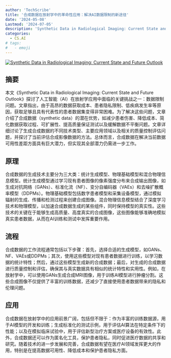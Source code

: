 ```yaml
---
author: 'TechScribe'
title: '合成数据在放射学中的革命性应用：解决AI数据限制的新途径'
date: '2024-05-08'
Lastmod: '2024-07-05'
description: 'Synthetic Data in Radiological Imaging: Current State and Future Outlook'
categories:
  - CS.AI
# tags:
#   - emoji
---
```


[![Synthetic Data in Radiological Imaging: Current State and Future Outlook](https://arxiv-research-1301205113.cos.ap-guangzhou.myqcloud.com/images/2407.01561v1.pdf_0.jpg)](https://arxiv.org/abs/2407.01561v1)

## 摘要

本文《Synthetic Data in Radiological Imaging: Current State and Future Outlook》探讨了人工智能（AI）在放射学应用中面临的关键挑战之一：数据限制问题。文章指出，由于高昂的数据获取成本、患者隐私限制、低疾病发生率等原因，获取足够且具有代表性的患者数据集变得非常困难。为了解决这些问题，文章介绍了合成数据（synthetic data）的潜在优势，如减少患者伤害、降低成本、简化数据获取过程、可扩展性、提高质量保证测试以及缓解数据不平衡问题。文章详细讨论了生成合成数据的不同技术类型、主要应用领域以及相关的质量控制评估问题，并探讨了当前评估合成影像数据的方法。总体而言，合成数据在解决当前数据可用性差距方面具有巨大潜力，但实现其全部潜力仍需进一步工作。<!--more-->

## 原理

合成数据的生成技术主要分为三大类：统计生成模型、物理基础模型和混合物理信息模型。统计生成模型通过学习现有患者图像的像素强度分布来合成输出图像，如生成对抗网络（GANs）、标准化流（NF）、变分自编码器（VAEs）和去噪扩散概率模型（DDPMs）。物理基础模型包括数字患者模型和采集设备模型，通过模拟辐射的生成、传播和检测过程来创建合成图像。混合物理信息模型结合了深度学习技术和物理模型，以加速合成数据生成的某些组件，同时保持模型的真实性。这些技术的关键在于能够生成高质量、高度真实的合成图像，这些图像能够准确地模拟真实患者数据，从而在AI训练和测试中发挥重要作用。

## 流程

合成数据的工作流程通常包括以下步骤：首先，选择合适的生成模型，如GANs、NF、VAEs或DDPMs；其次，使用这些模型对现有患者数据进行训练，以学习数据的统计特性；然后，通过这些模型生成新的合成数据；最后，对生成的合成数据进行质量控制和评估，确保其与真实数据具有相似的统计特性和实用性。例如，在放射学中，可以使用GANs生成合成MRI图像，用于训练AI模型进行肿瘤分割。这些合成图像不仅提供了丰富的训练数据，还减少了直接使用患者数据带来的隐私和伦理问题。

## 应用

合成数据在放射学中的应用前景广阔，包括但不限于：作为丰富的训练数据源，用于AI模型的开发和训练；生成标准化的测试示例，用于评估AI算法在特定条件下的性能；以及在模拟临床试验中，用于评估新型治疗方案或医疗设备的有效性。此外，合成数据还可以作为匿名化工具，保护患者隐私，同时促进医疗数据的共享和研究。随着技术的进一步发展和完善，合成数据有望在医疗AI领域发挥更大的作用，特别是在提高数据可用性、降低成本和保护患者隐私方面。